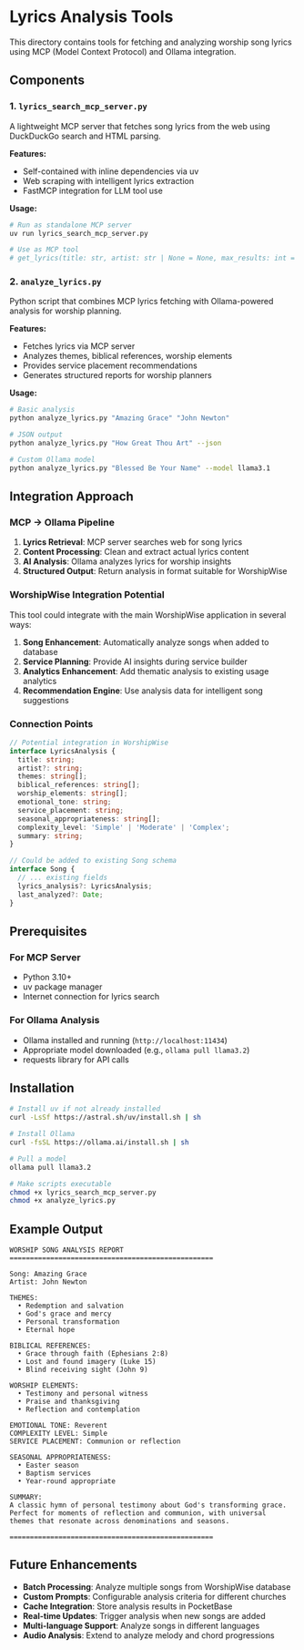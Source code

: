 # Lyrics Analysis Tools

This directory contains tools for fetching and analyzing worship song lyrics using MCP (Model Context Protocol) and Ollama integration.

## Components

### 1. `lyrics_search_mcp_server.py`
A lightweight MCP server that fetches song lyrics from the web using DuckDuckGo search and HTML parsing.

**Features:**
- Self-contained with inline dependencies via uv
- Web scraping with intelligent lyrics extraction
- FastMCP integration for LLM tool use

**Usage:**
```bash
# Run as standalone MCP server
uv run lyrics_search_mcp_server.py

# Use as MCP tool
# get_lyrics(title: str, artist: str | None = None, max_results: int = 10) -> str
```

### 2. `analyze_lyrics.py`
Python script that combines MCP lyrics fetching with Ollama-powered analysis for worship planning.

**Features:**
- Fetches lyrics via MCP server
- Analyzes themes, biblical references, worship elements
- Provides service placement recommendations
- Generates structured reports for worship planners

**Usage:**
```bash
# Basic analysis
python analyze_lyrics.py "Amazing Grace" "John Newton"

# JSON output
python analyze_lyrics.py "How Great Thou Art" --json

# Custom Ollama model
python analyze_lyrics.py "Blessed Be Your Name" --model llama3.1
```

## Integration Approach

### MCP → Ollama Pipeline

1. **Lyrics Retrieval**: MCP server searches web for song lyrics
2. **Content Processing**: Clean and extract actual lyrics content
3. **AI Analysis**: Ollama analyzes lyrics for worship insights
4. **Structured Output**: Return analysis in format suitable for WorshipWise

### WorshipWise Integration Potential

This tool could integrate with the main WorshipWise application in several ways:

1. **Song Enhancement**: Automatically analyze songs when added to database
2. **Service Planning**: Provide AI insights during service builder
3. **Analytics Enhancement**: Add thematic analysis to existing usage analytics
4. **Recommendation Engine**: Use analysis data for intelligent song suggestions

### Connection Points

```typescript
// Potential integration in WorshipWise
interface LyricsAnalysis {
  title: string;
  artist?: string;
  themes: string[];
  biblical_references: string[];
  worship_elements: string[];
  emotional_tone: string;
  service_placement: string;
  seasonal_appropriateness: string[];
  complexity_level: 'Simple' | 'Moderate' | 'Complex';
  summary: string;
}

// Could be added to existing Song schema
interface Song {
  // ... existing fields
  lyrics_analysis?: LyricsAnalysis;
  last_analyzed?: Date;
}
```

## Prerequisites

### For MCP Server
- Python 3.10+
- uv package manager
- Internet connection for lyrics search

### For Ollama Analysis
- Ollama installed and running (`http://localhost:11434`)
- Appropriate model downloaded (e.g., `ollama pull llama3.2`)
- requests library for API calls

## Installation

```bash
# Install uv if not already installed
curl -LsSf https://astral.sh/uv/install.sh | sh

# Install Ollama
curl -fsSL https://ollama.ai/install.sh | sh

# Pull a model
ollama pull llama3.2

# Make scripts executable
chmod +x lyrics_search_mcp_server.py
chmod +x analyze_lyrics.py
```

## Example Output

```
WORSHIP SONG ANALYSIS REPORT
==================================================

Song: Amazing Grace
Artist: John Newton

THEMES:
  • Redemption and salvation
  • God's grace and mercy
  • Personal transformation
  • Eternal hope

BIBLICAL REFERENCES:
  • Grace through faith (Ephesians 2:8)
  • Lost and found imagery (Luke 15)
  • Blind receiving sight (John 9)

WORSHIP ELEMENTS:
  • Testimony and personal witness
  • Praise and thanksgiving
  • Reflection and contemplation

EMOTIONAL TONE: Reverent
COMPLEXITY LEVEL: Simple
SERVICE PLACEMENT: Communion or reflection

SEASONAL APPROPRIATENESS:
  • Easter season
  • Baptism services
  • Year-round appropriate

SUMMARY:
A classic hymn of personal testimony about God's transforming grace. 
Perfect for moments of reflection and communion, with universal 
themes that resonate across denominations and seasons.

==================================================
```

## Future Enhancements

- **Batch Processing**: Analyze multiple songs from WorshipWise database
- **Custom Prompts**: Configurable analysis criteria for different churches
- **Cache Integration**: Store analysis results in PocketBase
- **Real-time Updates**: Trigger analysis when new songs are added
- **Multi-language Support**: Analyze songs in different languages
- **Audio Analysis**: Extend to analyze melody and chord progressions
